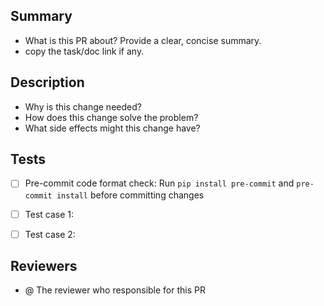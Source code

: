 ## Summary
<!-- What is this PR about? Provide a clear, concise summary -->
- What is this PR about? Provide a clear, concise summary.
- copy the task/doc link if any.


## Description
<!-- Provide detailed information about the changes -->
- Why is this change needed?
- How does this change solve the problem?
- What side effects might this change have?


## Tests
<!-- How did you verify these changes? -->
- [ ] Pre-commit code format check: Run `pip install pre-commit` and `pre-commit install` before committing changes <!-- enforce code formatter -->
- [ ] Test case 1: <!-- describe what you tested -->
- [ ] Test case 2: <!-- describe what you tested -->


## Reviewers
<!-- Mention the reviewers for this PR -->
- @ The reviewer who responsible for this PR